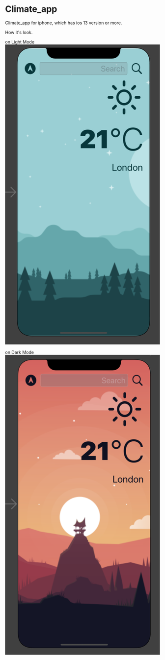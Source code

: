 # Climate_app
Climate_app for iphone, which has ios 13 version or more.

How it's look.


on Light Mode
![](New%20Group/lightMode.png)

on Dark Mode
![](New%20Group/darkMode.png)

